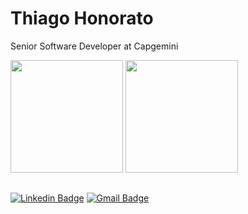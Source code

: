 # Thiago Honorato

Senior Software Developer at Capgemini
<div>
  <img height="180em" src="https://github-readme-stats.vercel.app/api?username=thiagohbhonorato&show_icons=true&include_all_commits=true&count_private=true&title_color=05727a&text_color=c9d1d9&bg_color=0d1117&icon_color=05727a"/>
  <img height="180em" src="https://github-readme-stats.vercel.app/api/top-langs?username=thiagohbhonorato&layout=compact&langs_count=7&title_color=05727a&text_color=c9d1d9&bg_color=0d1117&icon_color=05727a"/>
</div>

##

[![Linkedin Badge](https://img.shields.io/badge/-Thiago%20Honorato-05727a?style=flat-square&logo=Linkedin&logoColor=white&link=https://www.linkedin.com/in/thiagohbhonorato/)](https://www.linkedin.com/in/thiagohbhonorato/) 
[![Gmail Badge](https://img.shields.io/badge/-thiagohbhonorato@gmail.com-05727a?style=flat-square&logo=Gmail&logoColor=white&link=mailto:thiagohbhonorato@gmail.com)](mailto:thiagohbhonorato@gmail.com)

<!--
**thiagohbhonorato/thiagohbhonorato** is a ✨ _special_ ✨ repository because its `README.md` (this file) appears on your GitHub profile.

Here are some ideas to get you started:

- 🔭 I’m currently working on ...
- 🌱 I’m currently learning ...
- 👯 I’m looking to collaborate on ...
- 🤔 I’m looking for help with ...
- 💬 Ask me about ...
- 📫 How to reach me: ...
- 😄 Pronouns: ...
- ⚡ Fun fact: ...
-->
